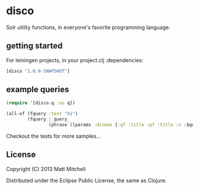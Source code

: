 # disco

Solr utility functions, in everyone's favorite programming language.

## getting started

For leiningen projects, in your project.clj :dependencies:

```clojure
[disco "1.0.0-SNAPSHOT"]
```

## example queries

```clojure
(require '[disco.q :as q])

(all-of (fquery :text "hi")
        (fquery :_query_
                (phrase (lparams :dismax {:qf :title :pf :title :v :$qq}))))
```

Checkout the tests for more samples...

## License

Copyright (C) 2013 Matt Mitchell

Distributed under the Eclipse Public License, the same as Clojure.
